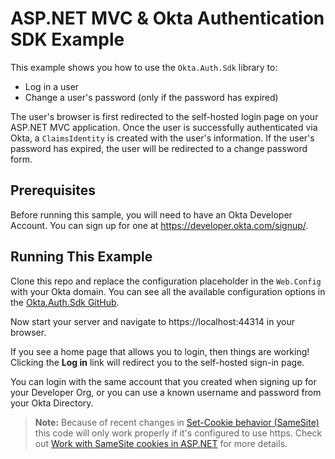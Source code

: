 # ASP.NET MVC & Okta Authentication SDK Example

This example shows you how to use the `Okta.Auth.Sdk` library to:

* Log in a user 
* Change a user's password (only if the password has expired)

The user's browser is first redirected to the self-hosted login page on your ASP.NET MVC application. Once the user is successfully authenticated via Okta, a `ClaimsIdentity` is created with the user's information.
If the user's password has expired, the user will be redirected to a change password form.

## Prerequisites

Before running this sample, you will need to have an Okta Developer Account. You can sign up for one at https://developer.okta.com/signup/.

## Running This Example

Clone this repo and replace the configuration placeholder in the `Web.Config` with your Okta domain. 
You can see all the available configuration options in the [Okta.Auth.Sdk GitHub].

Now start your server and navigate to https://localhost:44314 in your browser.

If you see a home page that allows you to login, then things are working!  Clicking the **Log in** link will redirect you to the self-hosted sign-in page.

You can login with the same account that you created when signing up for your Developer Org, or you can use a known username and password from your Okta Directory.

> **Note:** Because of recent changes in [Set-Cookie behavior (SameSite)](https://web.dev/samesite-cookies-explained) this code will only work properly if it's configured to use https. Check out [Work with SameSite cookies in ASP.NET](https://docs.microsoft.com/en-us/aspnet/samesite/system-web-samesite) for more details.


[API token]:https://developer.okta.com/docs/api/getting_started/getting_a_token
[Okta.Auth.Sdk GitHub]: https://github.com/okta/okta-auth-dotnet#configuration-reference
